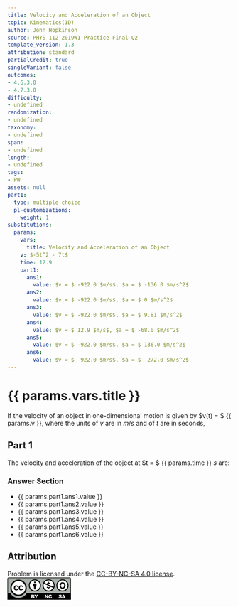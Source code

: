 ```yaml
---
title: Velocity and Acceleration of an Object
topic: Kinematics(1D)
author: John Hopkinson
source: PHYS 112 2019W1 Practice Final Q2
template_version: 1.3
attribution: standard
partialCredit: true
singleVariant: false
outcomes:
- 4.6.3.0
- 4.7.3.0
difficulty:
- undefined
randomization:
- undefined
taxonomy:
- undefined
span:
- undefined
length:
- undefined
tags:
- PW
assets: null
part1:
  type: multiple-choice
  pl-customizations:
    weight: 1
substitutions:
  params:
    vars:
      title: Velocity and Acceleration of an Object
    v: $-5t^2 - 7t$
    time: 12.9
    part1:
      ans1:
        value: $v = $ -922.0 $m/s$, $a = $ -136.0 $m/s^2$
      ans2:
        value: $v = $ -922.0 $m/s$, $a = $ 0 $m/s^2$
      ans3:
        value: $v = $ -922.0 $m/s$, $a = $ 9.81 $m/s^2$
      ans4:
        value: $v = $ 12.9 $m/s$, $a = $ -68.0 $m/s^2$
      ans5:
        value: $v = $ -922.0 $m/s$, $a = $ 136.0 $m/s^2$
      ans6:
        value: $v = $ -922.0 $m/s$, $a = $ -272.0 $m/s^2$
---
```

# {{ params.vars.title }}
If the velocity of an object in one-dimensional motion is given by $v(t) = $ {{ params.v }}, where the units of $v$ are in $m/s$ and of $t$ are in seconds,

## Part 1

The velocity and acceleration of the object at $t = $ {{ params.time }} $s$ are:

### Answer Section

- {{ params.part1.ans1.value }}
- {{ params.part1.ans2.value }}
- {{ params.part1.ans3.value }}
- {{ params.part1.ans4.value }}
- {{ params.part1.ans5.value }}
- {{ params.part1.ans6.value }}

## Attribution

Problem is licensed under the [CC-BY-NC-SA 4.0 license](https://creativecommons.org/licenses/by-nc-sa/4.0/).<br> ![The Creative Commons 4.0 license requiring attribution-BY, non-commercial-NC, and share-alike-SA license.](https://raw.githubusercontent.com/firasm/bits/master/by-nc-sa.png)